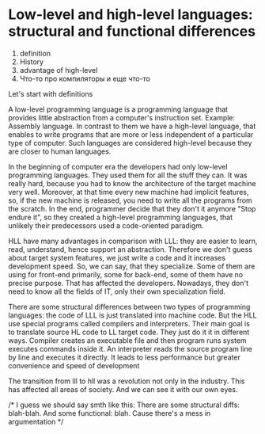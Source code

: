 # Low-level and high-level languages: structural and functional differences

1. definition
2. History
3. advantage of high-level
4. Что-то про компиляторы и еще что-то

Let's start with definitions

A low-level programming language is a programming language that provides little abstraction from a computer's instruction set. Example: Assembly language. In contrast to them we have a high-level language, that enables to write programs that are more or less independent of a particular type of computer. Such languages are considered high-level because they are closer to human languages.

In the beginning of computer era the developers had only low-level programming languages. They used them for all the stuff they can. It was really hard, because you had to know the architecture of the target machine very well. Moreover, at that time every new machine had implicit features, so, if the new machine is released, you need to write all the programs from the scratch. 
In the end, programmer decide that they don't it anymore "Stop endure it", so they created a high-level programming languages, that unlikely their predecessors used a code-oriented paradigm. 

HLL have many advantages in comparison with LLL: they are easier to learn, read, understand, hence support an abstraction. Therefore we don't guess about target system features, we just write a code and it increases development speed. So, we can say, that they specialize. Some of them are using for front-end primarily, some for back-end, some of them have no precise purpose. That has affected the developers. Nowadays, they don't need to know all the fields of IT, only their own specialization field. 

There are some structural differences between two types of programming languages: the code of LLL is just translated into machine code. But the HLL use special programs called compilers and interpreters. Their main goal is to translate source HL code to LL target code. They just do it it in different ways. Compiler creates an executable file and then program runs system executes commands inside it. An interpreter reads the source program line by line and executes it directly. It leads to less performance but greater convenience and speed of development 

The transition from lll to hll was a revolution not only in the industry. This has affected all areas of society. And we can see it with our own eyes.
 
/* 
I guess we should say smth like this: There are some structural diffs: blah-blah. And some functional: blah.
Cause there's a mess in argumentation
*/

